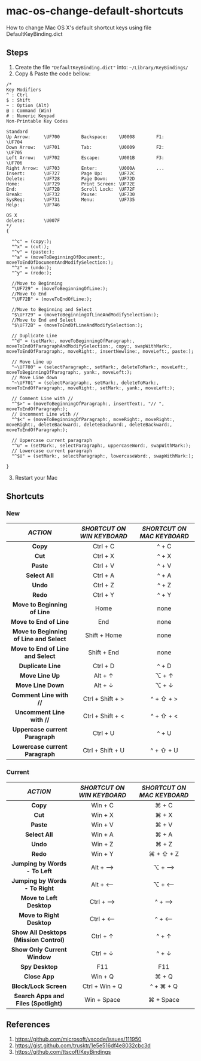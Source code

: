 # mac-os-change-default-shortcuts
How to change Mac OS X's default shortcut keys using file DefaultKeyBinding.dict


## Steps

1. Create the file `"DefaultKeyBinding.dict"` into: `~/Library/KeyBindings/`
2. Copy & Paste the code bellow:
```
/*
Key Modifiers
^ : Ctrl
$ : Shift
~ : Option (Alt)
@ : Command (Win)
# : Numeric Keypad
Non-Printable Key Codes

Standard
Up Arrow:     \UF700        Backspace:    \U0008        F1:           \UF704
Down Arrow:   \UF701        Tab:          \U0009        F2:           \UF705
Left Arrow:   \UF702        Escape:       \U001B        F3:           \UF706
Right Arrow:  \UF703        Enter:        \U000A        ...
Insert:       \UF727        Page Up:      \UF72C
Delete:       \UF728        Page Down:    \UF72D
Home:         \UF729        Print Screen: \UF72E
End:          \UF72B        Scroll Lock:  \UF72F
Break:        \UF732        Pause:        \UF730
SysReq:       \UF731        Menu:         \UF735
Help:         \UF746

OS X
delete:       \U007F
*/
{

  "^c" = (copy:);
  "^x" = (cut:);
  "^v" = (paste:);
  "^a" = (moveToBeginningOfDocument:, moveToEndOfDocumentAndModifySelection:);
  "^z" = (undo:);
  "^y" = (redo:);

  //Move to Beginning
  "\UF729" = (moveToBeginningOfLine:);
  //Move to End
  "\UF72B" = (moveToEndOfLine:);

  //Move to Beginning and Select
  "$\UF729" = (moveToBeginningOfLineAndModifySelection:);
  //Move to End and Select
  "$\UF72B" = (moveToEndOfLineAndModifySelection:);

  // Duplicate Line
  "^d" = (setMark:, moveToBeginningOfParagraph:, moveToEndOfParagraphAndModifySelection:, copy:, swapWithMark:, moveToEndOfParagraph:, moveRight:, insertNewline:, moveLeft:, paste:);

  // Move Line up
  "~\UF700" = (selectParagraph:, setMark:, deleteToMark:, moveLeft:, moveToBeginningOfParagraph:, yank:, moveLeft:);
  // Move Line down
  "~\UF701" = (selectParagraph:, setMark:, deleteToMark:, moveToEndOfParagraph:, moveRight:, setMark:, yank:, moveLeft:);

  // Comment Line with //
  "^$>" = (moveToBeginningOfParagraph:, insertText:, "// ", moveToEndOfParagraph:);
  // Uncomment Line with //
  "^$<" = (moveToBeginningOfParagraph:, moveRight:, moveRight:, moveRight:, deleteBackward:, deleteBackward:, deleteBackward:, moveToEndOfParagraph:);

  // Uppercase current paragraph
  "^u" = (setMark:, selectParagraph:, uppercaseWord:, swapWithMark:);
  // Lowercase current paragraph
  "^$U" = (setMark:, selectParagraph:, lowercaseWord:, swapWithMark:);

}
```

3. Restart your Mac

## Shortcuts

### New
| ***ACTION***                  | ***SHORTCUT ON WIN KEYBOARD*** | ***SHORTCUT ON MAC KEYBOARD*** | 
|:-----------------------------------------:|:------------------:|:------------------------------:|
| **Copy**                                  | Ctrl + C           | ^ + C                          |
| **Cut**                                   | Ctrl + X           | ^ + X                          |
| **Paste**                                 | Ctrl + V           | ^ + V                          |
| **Select All**                            | Ctrl + A           | ^ + A                          |
| **Undo**                                  | Ctrl + Z           | ^ + Z                          |
| **Redo**                                  | Ctrl + Y           | ^ + Y                          |
| **Move to Beginning of Line**             | Home               | none                           |
| **Move to End of Line**                   | End                | none                           |
| **Move to Beginning of Line and Select**  | Shift + Home       | none                           |
| **Move to End of Line and Select**        | Shift + End        | none                           |
| **Duplicate Line**                        | Ctrl + D           | ^ + D                          |
| **Move Line Up**                          | Alt + &uarr;       | ⌥ + &uarr;                    |
| **Move Line Down**                        | Alt + &darr;       | ⌥ + &darr;                    |
| **Comment Line with //**                  | Ctrl + Shift + >   | ^ + ⇧ + >                      |
| **Uncomment Line with //**                | Ctrl + Shift + <   | ^ + ⇧ + <                      |
| **Uppercase current Paragraph**           | Ctrl + U           | ^ + U                          |
| **Lowercase current Paragraph**           | Ctrl + Shift + U   | ^ + ⇧ + U                      |

### Current
| ***ACTION***                  | ***SHORTCUT ON WIN KEYBOARD*** | ***SHORTCUT ON MAC KEYBOARD*** | 
|:-----------------------------------------:|:------------------:|:------------------------------:|
| **Copy**                                  | Win + C            | ⌘ + C                         |
| **Cut**                                   | Win + X            | ⌘ + X                         |
| **Paste**                                 | Win + V            | ⌘ + V                         |
| **Select All**                            | Win + A            | ⌘ + A                         |
| **Undo**                                  | Win + Z            | ⌘ + Z                         |
| **Redo**                                  | Win + Y            | ⌘ + ⇧ + Z                     |
| **Jumping by Words - To Left**            | Alt + &xrarr;      | ⌥ + &xrarr;                   |
| **Jumping by Words - To Right**           | Alt + &xlarr;      | ⌥ + &xlarr;                   |
| **Move to Left Desktop**                  | Ctrl + &xrarr;     | ^ + &xrarr;                    |
| **Move to Right Desktop**                 | Ctrl + &xlarr;     | ^ + &xlarr;                    |
| **Show All Desktops (Mission Control)**   | Ctrl + &uarr;      | ^ + &uarr;                     |
| **Show Only Current Window**              | Ctrl + &darr;      | ^ + &darr;                     |
| **Spy Desktop**                           | F11                | F11                            |
| **Close App**                             | Win + Q            | ⌘ + Q                         |
| **Block/Lock Screen**                     | Ctrl + Win + Q     | ^ + ⌘ + Q                     |
| **Search Apps and Files (Spotlight)**     | Win + Space        | ⌘ + Space                     |



## References

1. https://github.com/microsoft/vscode/issues/111950
2. https://gist.github.com/trusktr/1e5e516df4e8032cbc3d
3. https://github.com/ttscoff/KeyBindings